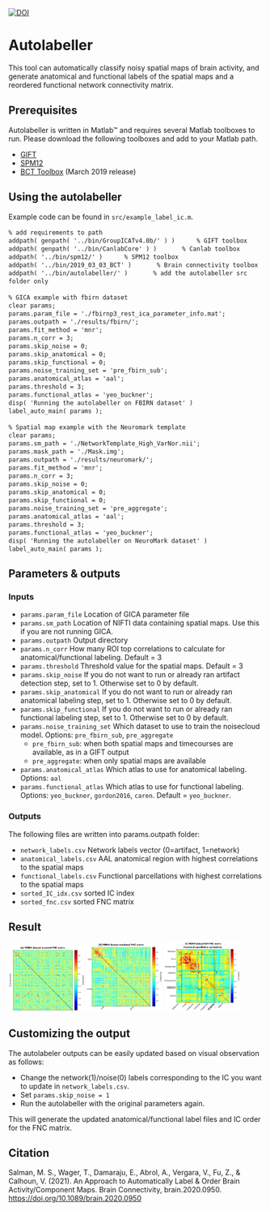 [![DOI](https://zenodo.org/badge/253869566.svg)](https://zenodo.org/badge/latestdoi/253869566)

# Autolabeller

This tool can automatically classify noisy spatial maps of brain activity, and generate anatomical and functional labels of the spatial maps and a reordered functional network connectivity matrix.

## Prerequisites

Autolabeller is written in Matlab™ and requires several Matlab toolboxes to run. Please download the following toolboxes and add to your Matlab path.

- [GIFT](https://github.com/trendscenter/gift)
- [SPM12](https://www.fil.ion.ucl.ac.uk/spm/software/spm12/)
- [BCT Toolbox](https://sites.google.com/site/bctnet/) (March 2019 release)

## Using the autolabeller

Example code can be found in `src/example_label_ic.m`.

    % add requirements to path
    addpath( genpath( '../bin/GroupICATv4.0b/' ) )      % GIFT toolbox
    addpath( genpath( '../bin/CanlabCore' ) )       % Canlab toolbox
    addpath( '../bin/spm12/' )      % SPM12 toolbox
    addpath( '../bin/2019_03_03_BCT' )       % Brain connectivity toolbox
    addpath( '../bin/autolabeller/' )       % add the autolabeller src folder only

    % GICA example with fbirn dataset
    clear params;
    params.param_file = './fbirnp3_rest_ica_parameter_info.mat';
    params.outpath = './results/fbirn/';
    params.fit_method = 'mnr';
    params.n_corr = 3;
    params.skip_noise = 0;
    params.skip_anatomical = 0;
    params.skip_functional = 0;
    params.noise_training_set = 'pre_fbirn_sub';
    params.anatomical_atlas = 'aal';
    params.threshold = 3;
    params.functional_atlas = 'yeo_buckner';
    disp( 'Running the autolabeller on FBIRN dataset' )
    label_auto_main( params );

    % Spatial map example with the Neuromark template
    clear params;
    params.sm_path = './NetworkTemplate_High_VarNor.nii';
    params.mask_path = './Mask.img';
    params.outpath = './results/neuromark/';
    params.fit_method = 'mnr';
    params.n_corr = 3;
    params.skip_noise = 0;
    params.skip_anatomical = 0;
    params.skip_functional = 0;
    params.noise_training_set = 'pre_aggregate';
    params.anatomical_atlas = 'aal';
    params.threshold = 3;
    params.functional_atlas = 'yeo_buckner';
    disp( 'Running the autolabeller on NeuroMark dataset' )
    label_auto_main( params );

## Parameters & outputs

### Inputs
* `params.param_file` Location of GICA parameter file
* `params.sm_path` Location of NIFTI data containing spatial maps. Use this if you are not running GICA.
* `params.outpath` Output directory
* `params.n_corr` How many ROI top correlations to calculate for anatomical/functional labeling. Default = 3
* `params.threshold` Threshold value for the spatial maps. Default = 3
* `params.skip_noise` If you do not want to run or already ran artifact detection step, set to 1. Otherwise set to 0 by default.
* `params.skip_anatomical` If you do not want to run or already ran anatomical labeling step, set to 1. Otherwise set to 0 by default.
* `params.skip_functional` If you do not want to run or already ran functional labeling step, set to 1. Otherwise set to 0 by default.
* `params.noise_training_set` Which dataset to use to train the noisecloud model. Options: `pre_fbirn_sub`, `pre_aggregate`
    - `pre_fbirn_sub`: when both spatial maps and timecourses are available, as in a GIFT output
    - `pre_aggregate`: when only spatial maps are available
* `params.anatomical_atlas` Which atlas to use for anatomical labeling. Options: `aal`
* `params.functional_atlas` Which atlas to use for functional labeling. Options: `yeo_buckner`, `gordon2016`, `caren`. Default = `yeo_buckner`.

### Outputs
The following files are written into params.outpath folder:
* `network_labels.csv` Network labels vector (0=artifact, 1=network)
* `anatomical_labels.csv` AAL anatomical region with highest correlations to the spatial maps
* `functional_labels.csv` Functional parcellations with highest correlations to the spatial maps
* `sorted_IC_idx.csv` sorted IC index
* `sorted_fnc.csv` sorted FNC matrix

## Result

<img src="results/fbirn_nc_train_sub_th04/FBIRN_fnc_unsorted_yeo_buckner.png" alt="unsorted" width="150"/> <img src="results/fbirn_nc_train_sub_th04/FBIRN_fnc_reordered_yeo_buckner.png" alt="reordered" width="150"/> <img src="results/fbirn_nc_train_sub_th04/FBIRN_fnc_icn_yeo_buckner.png" alt="icn" width="150"/>

## Customizing the output

The autolabeler outputs can be easily updated based on visual observation as follows:
- Change the network(1)/noise(0) labels corresponding to the IC you want to update in `network_labels.csv`.
- Set `params.skip_noise = 1`
- Run the autolabeller with the original parameters again.

This will generate the updated anatomical/functional label files and IC order for the FNC matrix.

## Citation

Salman, M. S., Wager, T., Damaraju, E., Abrol, A., Vergara, V., Fu, Z., & Calhoun, V. (2021). An Approach to Automatically Label & Order Brain Activity/Component Maps. Brain Connectivity, brain.2020.0950. https://doi.org/10.1089/brain.2020.0950


